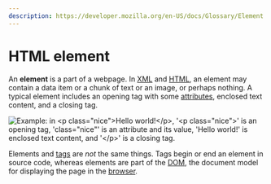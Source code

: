 ```yaml
---
description: https://developer.mozilla.org/en-US/docs/Glossary/Element
---
```


# HTML element

An **element** is a part of a webpage. In [XML](https://developer.mozilla.org/en-US/docs/Glossary/XML) and [HTML](https://developer.mozilla.org/en-US/docs/Glossary/HTML), an element may contain a data item or a chunk of text or an image, or perhaps nothing. A typical element includes an opening tag with some [attributes](https://developer.mozilla.org/en-US/docs/Glossary/Attribute), enclosed text content, and a closing tag.

![Example: in \<p class="nice">Hello world!\</p>, '\<p class="nice">' is an opening tag, 'class="nice"' is an attribute and its value, 'Hello world!' is enclosed text content, and '\</p>' is a closing tag.](https://developer.mozilla.org/en-US/docs/Glossary/Element/anatomy-of-an-html-element.png)

Elements and [tags](https://developer.mozilla.org/en-US/docs/Glossary/Tag) are _not_ the same things. Tags begin or end an element in source code, whereas elements are part of the [DOM](https://developer.mozilla.org/en-US/docs/Glossary/DOM), the document model for displaying the page in the [browser](https://developer.mozilla.org/en-US/docs/Glossary/Browser).
